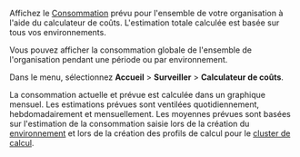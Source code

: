 Affichez le [Consommation](onj1682104977691.md) prévu pour l'ensemble de votre organisation à l'aide du calculateur de coûts. L'estimation totale calculée est basée sur tous vos environnements.

Vous pouvez afficher la consommation globale de l'ensemble de l'organisation pendant une période ou par environnement.

Dans le menu, sélectionnez **Accueil** \> **Surveiller** \> **Calculateur de coûts**.

La consommation actuelle et prévue est calculée dans un graphique mensuel. Les estimations prévues sont ventilées quotidiennement, hebdomadairement et mensuellement. Les moyennes prévues sont basées sur l'estimation de la consommation saisie lors de la création du [environnement](qiv1640281527006.md) et lors de la création des profils de calcul pour le [cluster de calcul](dvl1640281718303.md).
